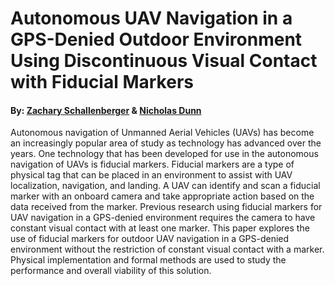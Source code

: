 # Autonomous UAV Navigation in a GPS-Denied Outdoor Environment Using Discontinuous Visual Contact with Fiducial Markers
#### By: [Zachary Schallenberger](mailto:zapps98@gmail.com) & [Nicholas Dunn](mailto:dunn_nicholas2@columbusstate.edu)

Autonomous navigation of Unmanned Aerial Vehicles (UAVs) has become an increasingly popular area of study as technology has advanced over the years. One technology that has been developed for use in the autonomous navigation of UAVs is fiducial markers. Fiducial markers are a type of physical tag that can be placed in an environment to assist with UAV localization, navigation, and landing. A UAV can identify and scan a fiducial marker with an onboard camera and take appropriate action based on the data received from the marker. Previous research using fiducial markers for UAV navigation in a GPS-denied environment requires the camera to have constant visual contact with at least one marker. This paper explores the use of fiducial markers for outdoor UAV navigation in a GPS-denied environment without the restriction of constant visual contact with a marker. Physical implementation and formal methods are used to study the performance and overall viability of this solution.
